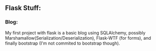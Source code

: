 ## Flask Stuff:
### Blog:   
My first project with flask is a basic blog using SQLAlchemy, possibly Marshamallow(Serialization/Deserialization), Flask-WTF (for forms), 
and finally bootstrap (I'm not commited to bootstrap though).
